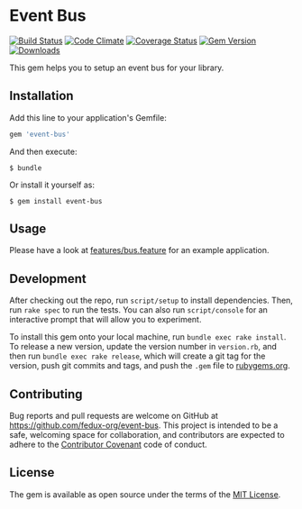 # Event Bus

[![Build Status](https://travis-ci.org/fedux-org/event-bus.svg?branch=master)](https://travis-ci.org/fedux-org/event-bus)
[![Code Climate](https://codeclimate.com/github/fedux-org/event-bus.svg)](https://codeclimate.com/github/fedux-org/event-bus)
[![Coverage Status](https://coveralls.io/repos/fedux-org/event-bus/badge.svg?branch=master)](https://coveralls.io/r/fedux-org/event-bus?branch=master)
[![Gem Version](https://badge.fury.io/rb/event-bus.svg)](http://badge.fury.io/rb/proxy_pac_rb)
[![Downloads](http://img.shields.io/gem/dt/event-bus.svg?style=flat)](http://rubygems.org/gems/proxy_pac_rb)


This gem helps you to setup an event bus for your library.

## Installation

Add this line to your application's Gemfile:

```ruby
gem 'event-bus'
```

And then execute:

    $ bundle

Or install it yourself as:

    $ gem install event-bus

## Usage

Please have a look at [features/bus.feature](https://github.com/fedux-org/event-bus/blob/master/features/bus.feature) for an
example application.

## Development

After checking out the repo, run `script/setup` to install dependencies. Then, run
`rake spec` to run the tests. You can also run `script/console` for an interactive
prompt that will allow you to experiment.

To install this gem onto your local machine, run `bundle exec rake install`. To release a new version, update the version number in `version.rb`, and then run `bundle exec rake release`, which will create a git tag for the version, push git commits and tags, and push the `.gem` file to [rubygems.org](https://rubygems.org).

## Contributing

Bug reports and pull requests are welcome on GitHub at
https://github.com/fedux-org/event-bus. This project is intended to be a
safe, welcoming space for collaboration, and contributors are expected to
adhere to the [Contributor Covenant](contributor-covenant.org) code of conduct.


## License

The gem is available as open source under the terms of the [MIT
License](http://opensource.org/licenses/MIT).

